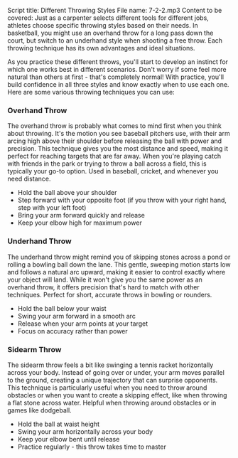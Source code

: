 Script title: Different Throwing Styles
File name: 7-2-2.mp3
Content to be covered:
Just as a carpenter selects different tools for different jobs, athletes choose specific throwing styles based on their needs. In basketball, you might use an overhand throw for a long pass down the court, but switch to an underhand style when shooting a free throw. Each throwing technique has its own advantages and ideal situations.

As you practice these different throws, you'll start to develop an instinct for which one works best in different scenarios. Don't worry if some feel more natural than others at first - that's completely normal! With practice, you'll build confidence in all three styles and know exactly when to use each one. Here are some various throwing techniques you can use:

### Overhand Throw

The overhand throw is probably what comes to mind first when you think about throwing. It's the motion you see baseball pitchers use, with their arm arcing high above their shoulder before releasing the ball with power and precision. This technique gives you the most distance and speed, making it perfect for reaching targets that are far away. When you're playing catch with friends in the park or trying to throw a ball across a field, this is typically your go-to option. Used in baseball, cricket, and whenever you need distance.

- Hold the ball above your shoulder
- Step forward with your opposite foot (if you throw with your right hand, step with your left foot)
- Bring your arm forward quickly and release
- Keep your elbow high for maximum power

### Underhand Throw

The underhand throw might remind you of skipping stones across a pond or rolling a bowling ball down the lane. This gentle, sweeping motion starts low and follows a natural arc upward, making it easier to control exactly where your object will land. While it won't give you the same power as an overhand throw, it offers precision that's hard to match with other techniques. Perfect for short, accurate throws in bowling or rounders.

- Hold the ball below your waist
- Swing your arm forward in a smooth arc
- Release when your arm points at your target
- Focus on accuracy rather than power

### Sidearm Throw

The sidearm throw feels a bit like swinging a tennis racket horizontally across your body. Instead of going over or under, your arm moves parallel to the ground, creating a unique trajectory that can surprise opponents. This technique is particularly useful when you need to throw around obstacles or when you want to create a skipping effect, like when throwing a flat stone across water. Helpful when throwing around obstacles or in games like dodgeball.

- Hold the ball at waist height
- Swing your arm horizontally across your body
- Keep your elbow bent until release
- Practice regularly - this throw takes time to master